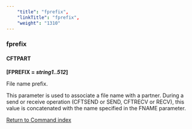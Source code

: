 ```yaml
---
    "title": "fprefix",
    "linkTitle": "fprefix",
    "weight": "1310"
---
```

<span id="fprefix"></span>

### fprefix

#### CFTPART

**[FPREFIX = *string1..512*]**

File name prefix.

This parameter is used to associate a file name with a partner. During
a send or receive operation (CFTSEND or SEND, CFTRECV or RECV), this value
is concatenated with the name specified in the FNAME parameter.

[Return to Command index](../../)
